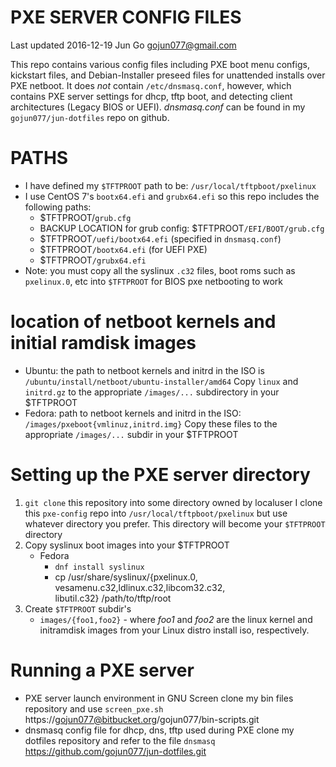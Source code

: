 PXE SERVER CONFIG FILES
=======================

Last updated 2016-12-19
Jun Go gojun077@gmail.com

This repo contains various config files including PXE
boot menu configs, kickstart files, and Debian-Installer
preseed files for unattended installs over PXE netboot.
It does *not* contain `/etc/dnsmasq.conf`, however, which
contains PXE server settings for dhcp, tftp boot, and detecting
client architectures (Legacy BIOS or UEFI). *dnsmasq.conf* can
be found in my `gojun077/jun-dotfiles` repo on github.

# PATHS
- I have defined my `$TFTPROOT` path to be:
  `/usr/local/tftpboot/pxelinux`
- I use CentOS 7's `bootx64.efi` and `grubx64.efi` so
  this repo includes the following paths:
  + $TFTPROOT/`grub.cfg`
  + BACKUP LOCATION for grub config: $TFTPROOT`/EFI/BOOT/grub.cfg`
  + $TFTPROOT`/uefi/bootx64.efi` (specified in `dnsmasq.conf`)
  + $TFTPROOT`/bootx64.efi` (for UEFI PXE)
  + $TFTPROOT`/grubx64.efi`
- Note: you must copy all the syslinux `.c32` files, boot roms
  such as `pxelinux.0`, etc into `$TFTPROOT` for BIOS pxe netbooting
  to work

# location of netboot kernels and initial ramdisk images
- Ubuntu: the path to netboot kernels and initrd in the ISO is
  `/ubuntu/install/netboot/ubuntu-installer/amd64`
  Copy `linux` and `initrd.gz` to the appropriate `/images/...`
  subdirectory in your $TFTPROOT
- Fedora: path to netboot kernels and initrd in the ISO:
  `/images/pxeboot{vmlinuz,initrd.img}`
  Copy these files to the appropriate `/images/...` subdir
  in your $TFTPROOT

# Setting up the PXE server directory
1. `git clone` this repository into some directory owned by localuser
   I clone this `pxe-config` repo into `/usr/local/tftpboot/pxelinux`
   but use whatever directory you prefer. This directory will become
   your `$TFTPROOT` directory
2. Copy syslinux boot images into your $TFTPROOT
   * Fedora
     - `dnf install syslinux`
     - cp /usr/share/syslinux/{pxelinux.0,\
       vesamenu.c32,ldlinux.c32,libcom32.c32,\
       libutil.c32} /path/to/tftp/root
3. Create `$TFTPROOT` subdir's
   * `images/{foo1,foo2}` - where *foo1* and *foo2* are the linux
     kernel and initramdisk images from your Linux distro install
     iso, respectively.

# Running a PXE server
- PXE server launch environment in GNU Screen
  clone my bin files repository and use `screen_pxe.sh`
  https://gojun077@bitbucket.org/gojun077/bin-scripts.git
- dnsmasq config file for dhcp, dns, tftp used during PXE
  clone my dotfiles repository and refer to the file `dnsmasq`
  https://github.com/gojun077/jun-dotfiles.git
